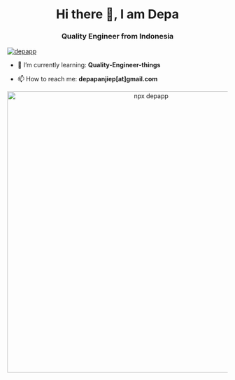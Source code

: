 <h1 align="center">Hi there 👋, I am Depa</h1>
<h3 align="center">Quality Engineer from Indonesia</h3>

<p align="left"> <a href="https://twitter.com/depapp" target="blank"><img src="https://img.shields.io/twitter/follow/depapp?logo=twitter&style=for-the-badge" alt="depapp" /></a> </p>

- 🌱 I’m currently learning: **Quality-Engineer-things**

- 📫 How to reach me: **depapanjiep[at]gmail.com**

<p align="center">
  <img width="642" alt="npx depapp" src="https://user-images.githubusercontent.com/6134774/117261311-36966080-ae7a-11eb-8431-551d897e7e20.png">
</p>
